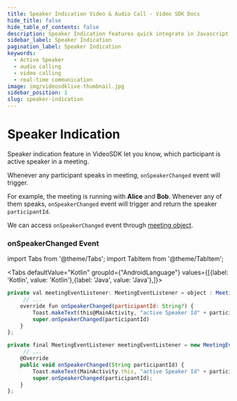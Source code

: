 ```yaml
---
title: Speaker Indication Video & Audio Call - Video SDK Docs
hide_title: false
hide_table_of_contents: false
description: Speaker Indication features quick integrate in Javascript, React JS, Android, IOS, React Native, Flutter with Video SDK to add live video & audio conferencing to your applications.
sidebar_label: Speaker Indication
pagination_label: Speaker Indication
keywords:
  - Active Speaker
  - audio calling
  - video calling
  - real-time communication
image: img/videosdklive-thumbnail.jpg
sidebar_position: 1
slug: speaker-indication
---
```


# Speaker Indication

Speaker indication feature in VideoSDK let you know, which participant is active speaker in a meeting.

Whenever any participant speaks in meeting, `onSpeakerChanged` event will trigger.

For example, the meeting is running with **Alice** and **Bob**. Whenever any of them speaks, `onSpeakerChanged` event will trigger and return the speaker `participantId`.

We can access `onSpeakerChanged` event through [meeting object](../../../api/sdk-reference/meeting-class/introduction.md).

### onSpeakerChanged Event

import Tabs from '@theme/Tabs';
import TabItem from '@theme/TabItem';

<Tabs
defaultValue="Kotlin"
groupId={"AndroidLanguage"}
values={[{label: 'Kotlin', value: 'Kotlin'},{label: 'Java', value: 'Java'},]}>

<TabItem value="Kotlin">

```js
private val meetingEventListener: MeetingEventListener = object : MeetingEventListener() {
     // ...
    override fun onSpeakerChanged(participantId: String?) {
        Toast.makeText(this@MainActivity, "active Speaker Id" + participantId, Toast.LENGTH_SHORT).show();
        super.onSpeakerChanged(participantId)
    }
};
```

</TabItem>

<TabItem value="Java">

```js
private final MeetingEventListener meetingEventListener = new MeetingEventListener() {
     // ...
    @Override
    public void onSpeakerChanged(String participantId) {
        Toast.makeText(MainActivity.this, "active Speaker Id" + participantId, Toast.LENGTH_SHORT).show();
        super.onSpeakerChanged(participantId);
    }
};
```

</TabItem>

</Tabs>
